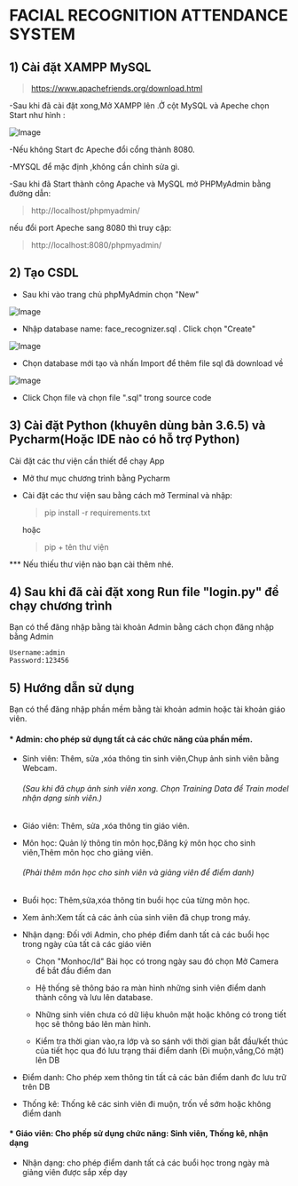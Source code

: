 # FACIAL RECOGNITION ATTENDANCE SYSTEM


## 1) Cài đặt XAMPP MySQL
> https://www.apachefriends.org/download.html

-Sau khi đã cài đặt xong,Mở XAMPP lên .Ở cột MySQL và Apeche chọn Start như hình :

![Image](https://github.com/user-attachments/assets/9418c017-79e0-41ba-a93f-9573bab24345)

-Nếu không Start đc Apeche đổi cổng thành 8080.

-MYSQL để mặc định ,không cần chỉnh sửa gì. 

-Sau khi đã Start thành công Apache và MySQL mở PHPMyAdmin bằng đường dẫn: 

>http://localhost/phpmyadmin/

nếu đổi port Apeche sang 8080 thì truy cập:

>http://localhost:8080/phpmyadmin/

## 2) Tạo CSDL

+ Sau khi vào trang chủ phpMyAdmin chọn "New"

![Image](https://github.com/user-attachments/assets/40022d21-494d-4985-8235-d29e9f206b33)

+ Nhập database name: face_recognizer.sql . Click chọn "Create"

![Image](https://github.com/user-attachments/assets/3b1cab84-3aeb-4958-b472-4aeccaca4f32)

+ Chọn database mới tạo và nhấn Import để thêm file sql đã download về
 
![Image](https://github.com/user-attachments/assets/b57c2646-4620-4597-8f7a-99cfb7e705e2)

+ Click Chọn file và chọn file ".sql" trong source code

## 3) Cài đặt Python (khuyên dùng bản 3.6.5) và Pycharm(Hoặc IDE nào có hỗ trợ Python)

Cài đặt các thư viện cần thiết để chạy App
  
+ Mở thư mục chương trình bằng Pycharm
+ Cài đặt các thư viện sau bằng cách mở Terminal và nhập:
    >pip install -r requirements.txt

    hoặc 
    
    >pip + tên thư viện
  
*** Nếu thiếu thư viện nào bạn cài thêm nhé.

## 4) Sau khi đã cài đặt xong Run file "login.py" để chạy chương trình
	
Bạn có thể đăng nhập bằng tài khoản Admin bằng cách chọn đăng nhập bằng Admin
	
    Username:admin 
    Password:123456
	
## 5) Hướng dẫn sử dụng
Bạn có thể đăng nhập phần mềm bằng tài khoản admin hoặc tài khoản giáo viên.

#### * Admin: cho phép sử dụng tất cả các chức năng của phần mềm.

- Sinh viên: Thêm, sửa ,xóa thông tin sinh viên,Chụp ảnh sinh viên bằng Webcam.

    ###### (Sau khi đã chụp ảnh sinh viên xong. Chọn Training Data để Train model nhận dạng sinh viên.)

- Giáo viên: Thêm, sửa ,xóa thông tin giáo viên.


- Môn học: Quản lý thông tin môn học,Đăng ký môn học cho sinh viên,Thêm môn học cho giảng viên.
    ###### (Phải thêm môn học cho sinh viên và giảng viên để điểm danh)

- Buổi học: Thêm,sửa,xóa thông tin buổi học của từng môn học.


- Xem ảnh:Xem tất cả các ảnh của sinh viên đã chụp trong máy.


- Nhận dạng: Đối với Admin, cho phép điểm danh tất cả các buổi học trong ngày của tất cả các giáo viên
	
  + Chọn "Monhoc/Id" Bài học có trong ngày sau đó chọn Mở Camera để bắt đầu điểm dan

  + Hệ thống sẽ thông báo ra màn hình những sinh viên điểm danh thành công và lưu lên database.

  + Những sinh viên chưa có dữ liệu khuôn mặt hoặc không có trong tiết học sẽ thông báo lên màn hình.

  + Kiểm tra thời gian vào,ra lớp và so sánh với thời gian bắt đầu/kết thúc của tiết học qua đó lưu trạng thái điểm danh (Đi muộn,vắng,Có mặt) lên DB


- Điểm danh: Cho phép xem thông tin tất cả các bản điểm danh đc lưu trữ trên DB


-  Thống kê: Thống kê các sinh viên đi muộn, trốn về sớm  hoặc không điểm danh

#### * Giáo viên: Cho phếp sử dụng chức năng: Sinh viên, Thống kê, nhận dạng

- Nhận dạng: cho phép điểm danh tất cả các buổi học trong ngày mà giảng viên được sắp xếp dạy
